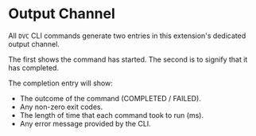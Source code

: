 # Output Channel

All `DVC` CLI commands generate two entries in this extension's dedicated output
channel.

The first shows the command has started. The second is to signify that it has
completed.

The completion entry will show:

- The outcome of the command (COMPLETED / FAILED).
- Any non-zero exit codes.
- The length of time that each command took to run (ms).
- Any error message provided by the CLI.
